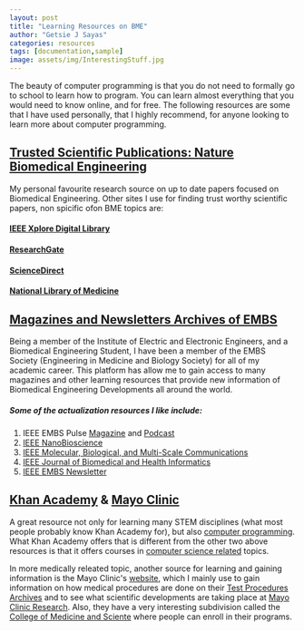```yaml
---
layout: post
title: "Learning Resources on BME"
author: "Getsie J Sayas"
categories: resources
tags: [documentation,sample]
image: assets/img/InterestingStuff.jpg
---
```


The beauty of computer programming is that you do not need to formally go to school to learn how to program. You can learn almost everything that you would need to know online, and for free. The following resources are some that I have used personally, that I highly recommend, for anyone looking to learn more about computer programming.

## [Trusted Scientific Publications: Nature Biomedical Engineering](https://www.nature.com/natbiomedeng/)

My personal favourite research source on up to date papers focused on Biomedical Engineering. Other sites I use for finding trust worthy scientific papers, non spicific ofon BME topics are: 
#### [IEEE Xplore Digital Library](https://ieeexplore.ieee.org/Xplore/home.jsp)
#### [ResearchGate](https://www.researchgate.net/)
#### [ScienceDirect](https://www.sciencedirect.com/)
#### [National Library of Medicine](https://pubmed.ncbi.nlm.nih.gov/)

## [Magazines and Newsletters Archives of EMBS](https://www.embs.org/resources/)

Being a member of the Institute of Electric and Electronic Engineers, and a Biomedical Engineering Student, I have been a member of the EMBS Society (Engineering in Medicine and Biology Society) for all of my academic career. This platform has allow me to gain access to many magazines and other learning resources that provide new information of Biomedical Engineering Developments all around the world.
##### Some of the actualization resources I like include: 
  1. IEEE EMBS Pulse [Magazine](https://www.embs.org/pulse/) and [Podcast](https://www.embs.org/pulse/media/podcasts/)
  2. [IEEE NanoBioscience](https://www.ieee.org/membership-catalog/productdetail/showProductDetailPage.html?product=PER191-ELE)
  3. [IEEE Molecular, Biological, and Multi-Scale Communications](https://www.ieee.org/membership-catalog/productdetail/showProductDetailPage.html?product=PER475-ELE&searchResults=Y)
  4. [IEEE Journal of Biomedical and Health Informatics](https://ieeexplore.ieee.org/document/10328862)
  5. [IEEE EMBS Newsletter](https://www.embs.org/newsletter/archives/)


## [Khan Academy](https://www.khanacademy.org/) & [Mayo Clinic](https://www.mayo.edu/research)

A great resource not only for learning many STEM disciplines (what most people probably know Khan Academy for), but also [computer programming](https://www.khanacademy.org/computing/computer-programming). What Khan Academy offers that is different from the other two above resources is that it offers courses in [computer science related](https://www.khanacademy.org/computing/computer-science) topics.  

In more medically releated topic, another source for learning and gaining information is the Mayo Clinic's [website](https://www.mayoclinic.org/), which I mainly use to gain information on how medical procedures are done on their [Test Procedures Archives](https://www.mayoclinic.org/tests-procedures) and to see what scientific developments are taking place at [Mayo Clinic Research](https://www.mayo.edu/research). Also, they have a very interesting subdivision called the [College of Medicine and Sciente](https://college.mayo.edu/) where people can enroll in their programs. 

##
